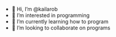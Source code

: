 - 👋 Hi, I’m @kailarob
- 👀 I’m interested in programming
- 🌱 I’m currently learning how to program
- 💞️ I’m looking to collaborate on programs


<!---
kailarob/kailarob is a ✨ special ✨ repository because its `README.md` (this file) appears on your GitHub profile.
You can click the Preview link to take a look at your changes.
--->
